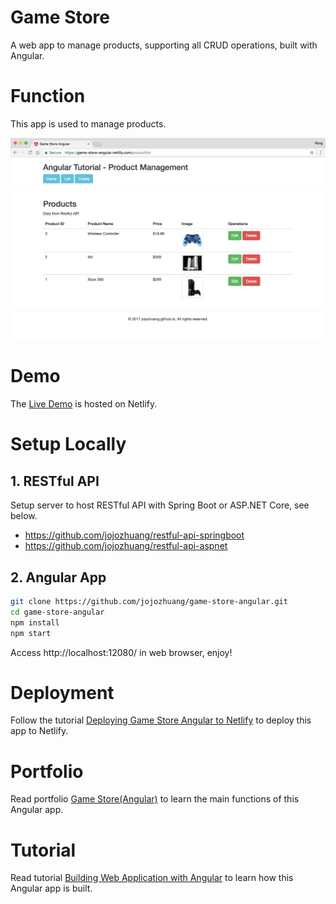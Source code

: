 # Game Store
A web app to manage products, supporting all CRUD operations, built with Angular.

# Function
This app is used to manage products.

<kbd>![image](/src/assets/productlist.png)</kbd>

# Demo
The [Live Demo](https://game-store-angular.netlify.com/) is hosted on Netlify.

# Setup Locally
## 1. RESTful API
Setup server to host RESTful API with Spring Boot or ASP.NET Core, see below.
* https://github.com/jojozhuang/restful-api-springboot
* https://github.com/jojozhuang/restful-api-aspnet

## 2. Angular App
```bash
git clone https://github.com/jojozhuang/game-store-angular.git
cd game-store-angular
npm install
npm start
```
Access http://localhost:12080/ in web browser, enjoy!

# Deployment
Follow the tutorial [Deploying Game Store Angular to Netlify](http://jojozhuang.github.io/tutorial/angular/deploying-game-store-angular-to-netlify/) to deploy this app to Netlify.

# Portfolio
Read portfolio [Game Store(Angular)](http://jojozhuang.github.io/portfolio/game-store-angular/) to learn the main functions of this Angular app.

# Tutorial
Read tutorial [Building Web Application with Angular](http://jojozhuang.github.io/tutorial/angular/building-web-application-with-angular/) to learn how this Angular app is built.
